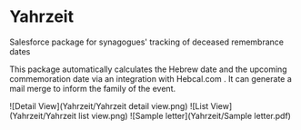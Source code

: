 # Yahrzeit
Salesforce package for synagogues' tracking of deceased remembrance dates

This package automatically calculates the Hebrew date and the upcoming commemoration date via an integration with Hebcal.com . It can generate a mail merge to inform the family of the event. 

![Detail View](Yahrzeit/Yahrzeit detail view.png)
![List View](Yahrzeit/Yahrzeit list view.png)
![Sample letter](Yahrzeit/Sample letter.pdf)
